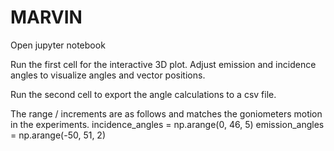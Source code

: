 # MARVIN

Open jupyter notebook

Run the first cell for the interactive 3D plot.
Adjust emission and incidence angles to visualize angles and vector positions.

Run the second cell to export the angle calculations to a csv file.

The range / increments are as follows and matches the goniometers motion in the experiments.
incidence_angles = np.arange(0, 46, 5)
emission_angles = np.arange(-50, 51, 2)
